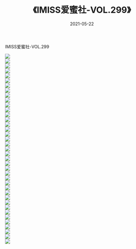 ﻿---
layout: post
title:  《IMISS爱蜜社-VOL.299》
date:   2021-05-22
img: http://img.660000.xyz/Sharelink/网络美图/2021/IMISS爱蜜社-VOL.299/000.jpg
categories: [美女, 清纯, 唯美]
---

IMISS爱蜜社-VOL.299

  ![](http://img.660000.xyz/Sharelink/网络美图/2021/IMISS爱蜜社-VOL.299/001.jpg) <br> ![](http://img.660000.xyz/Sharelink/网络美图/2021/IMISS爱蜜社-VOL.299/002.jpg) <br> ![](http://img.660000.xyz/Sharelink/网络美图/2021/IMISS爱蜜社-VOL.299/003.jpg) <br> ![](http://img.660000.xyz/Sharelink/网络美图/2021/IMISS爱蜜社-VOL.299/004.jpg) <br> ![](http://img.660000.xyz/Sharelink/网络美图/2021/IMISS爱蜜社-VOL.299/005.jpg) <br> ![](http://img.660000.xyz/Sharelink/网络美图/2021/IMISS爱蜜社-VOL.299/006.jpg) <br> ![](http://img.660000.xyz/Sharelink/网络美图/2021/IMISS爱蜜社-VOL.299/007.jpg) <br> ![](http://img.660000.xyz/Sharelink/网络美图/2021/IMISS爱蜜社-VOL.299/008.jpg) <br> ![](http://img.660000.xyz/Sharelink/网络美图/2021/IMISS爱蜜社-VOL.299/009.jpg) <br> ![](http://img.660000.xyz/Sharelink/网络美图/2021/IMISS爱蜜社-VOL.299/010.jpg) <br> ![](http://img.660000.xyz/Sharelink/网络美图/2021/IMISS爱蜜社-VOL.299/011.jpg) <br> ![](http://img.660000.xyz/Sharelink/网络美图/2021/IMISS爱蜜社-VOL.299/012.jpg) <br> ![](http://img.660000.xyz/Sharelink/网络美图/2021/IMISS爱蜜社-VOL.299/013.jpg) <br> ![](http://img.660000.xyz/Sharelink/网络美图/2021/IMISS爱蜜社-VOL.299/014.jpg) <br> ![](http://img.660000.xyz/Sharelink/网络美图/2021/IMISS爱蜜社-VOL.299/015.jpg) <br> ![](http://img.660000.xyz/Sharelink/网络美图/2021/IMISS爱蜜社-VOL.299/016.jpg) <br> ![](http://img.660000.xyz/Sharelink/网络美图/2021/IMISS爱蜜社-VOL.299/017.jpg) <br> ![](http://img.660000.xyz/Sharelink/网络美图/2021/IMISS爱蜜社-VOL.299/018.jpg) <br> ![](http://img.660000.xyz/Sharelink/网络美图/2021/IMISS爱蜜社-VOL.299/019.jpg) <br> ![](http://img.660000.xyz/Sharelink/网络美图/2021/IMISS爱蜜社-VOL.299/020.jpg) <br> ![](http://img.660000.xyz/Sharelink/网络美图/2021/IMISS爱蜜社-VOL.299/021.jpg) <br> ![](http://img.660000.xyz/Sharelink/网络美图/2021/IMISS爱蜜社-VOL.299/022.jpg) <br> ![](http://img.660000.xyz/Sharelink/网络美图/2021/IMISS爱蜜社-VOL.299/023.jpg) <br> ![](http://img.660000.xyz/Sharelink/网络美图/2021/IMISS爱蜜社-VOL.299/024.jpg) <br> ![](http://img.660000.xyz/Sharelink/网络美图/2021/IMISS爱蜜社-VOL.299/025.jpg) <br> ![](http://img.660000.xyz/Sharelink/网络美图/2021/IMISS爱蜜社-VOL.299/026.jpg) <br> ![](http://img.660000.xyz/Sharelink/网络美图/2021/IMISS爱蜜社-VOL.299/027.jpg) <br> ![](http://img.660000.xyz/Sharelink/网络美图/2021/IMISS爱蜜社-VOL.299/028.jpg) <br> ![](http://img.660000.xyz/Sharelink/网络美图/2021/IMISS爱蜜社-VOL.299/029.jpg) <br> ![](http://img.660000.xyz/Sharelink/网络美图/2021/IMISS爱蜜社-VOL.299/030.jpg) <br> ![](http://img.660000.xyz/Sharelink/网络美图/2021/IMISS爱蜜社-VOL.299/031.jpg) <br> ![](http://img.660000.xyz/Sharelink/网络美图/2021/IMISS爱蜜社-VOL.299/032.jpg) <br> ![](http://img.660000.xyz/Sharelink/网络美图/2021/IMISS爱蜜社-VOL.299/033.jpg) <br> ![](http://img.660000.xyz/Sharelink/网络美图/2021/IMISS爱蜜社-VOL.299/034.jpg) <br> ![](http://img.660000.xyz/Sharelink/网络美图/2021/IMISS爱蜜社-VOL.299/035.jpg) <br> ![](http://img.660000.xyz/Sharelink/网络美图/2021/IMISS爱蜜社-VOL.299/036.jpg) <br> ![](http://img.660000.xyz/Sharelink/网络美图/2021/IMISS爱蜜社-VOL.299/037.jpg) <br> ![](http://img.660000.xyz/Sharelink/网络美图/2021/IMISS爱蜜社-VOL.299/038.jpg) <br> ![](http://img.660000.xyz/Sharelink/网络美图/2021/IMISS爱蜜社-VOL.299/039.jpg) <br>